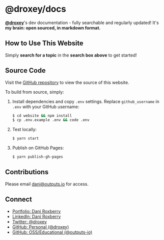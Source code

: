 # @droxey/docs

**[@droxey](https://droxey.com)**'s dev documentation - fully searchable and regularly updated! It's **my brain: open sourced, in markdown format.**

## How to Use This Website

Simply **search for a topic** in the **search box above** to get started!

## Source Code

Visit the [GitHub repository](https://github.com/droxey/wiki) to view the source of this website.

To build from source, simply:

1. Install dependencies and copy `.env` settings. Replace `github_username` in `.env` with your GitHub username:

    ```bash
    $ cd website && npm install
    $ cp .env.example .env && code .env
    ```

1. Test locally:
    ```bash
    $ yarn start
    ```

1. Publish on GitHub Pages:
    ```bash
    $ yarn publish-gh-pages
    ```

## Contributions

Please email [dani@outputs.io](mailto:dani@outputs.io) for access.

## Connect

* [Portfolio: Dani Roxberry](https://droxey.com)
* [LinkedIn: Dani Roxberry](https://www.linkedin.com/in/droxey)
* [Twitter: @droxey](https://twitter.com/droxey)
* [GitHub: Personal (@droxey)](https://github.com/droxey)
* [GitHub: OSS/Educational (@outputs-io)](http://github.com/outputs-io)


